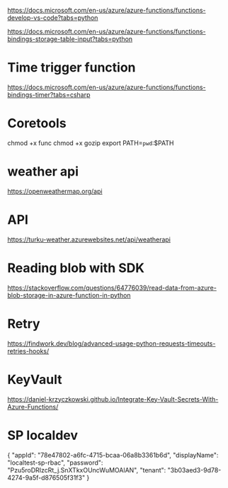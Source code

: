 https://docs.microsoft.com/en-us/azure/azure-functions/functions-develop-vs-code?tabs=python

https://docs.microsoft.com/en-us/azure/azure-functions/functions-bindings-storage-table-input?tabs=python

# Time trigger function
https://docs.microsoft.com/en-us/azure/azure-functions/functions-bindings-timer?tabs=csharp


# Coretools
chmod +x func
chmod +x gozip
export PATH=`pwd`:$PATH

# weather api
https://openweathermap.org/api

# API 
https://turku-weather.azurewebsites.net/api/weatherapi

# Reading blob with SDK
https://stackoverflow.com/questions/64776039/read-data-from-azure-blob-storage-in-azure-function-in-python

# Retry
https://findwork.dev/blog/advanced-usage-python-requests-timeouts-retries-hooks/

# KeyVault
https://daniel-krzyczkowski.github.io/Integrate-Key-Vault-Secrets-With-Azure-Functions/

# SP localdev
{
  "appId": "78e47802-a6fc-4715-bcaa-06a8b3361b6d",
  "displayName": "localtest-sp-rbac",
  "password": "Pzu5roDRIzcRt_j.SnXTkxOUncWuMOAlAN",
  "tenant": "3b03aed3-9d78-4274-9a5f-d876505f31f3"
}
